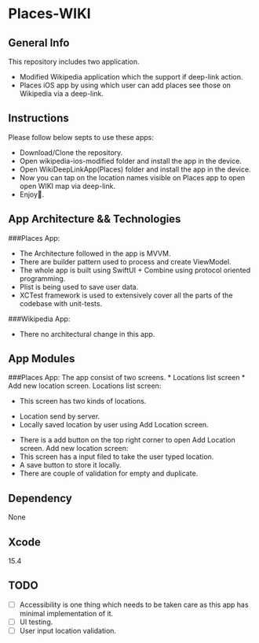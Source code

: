 # Places-WIKI

## General Info
This repository includes two application.
* Modified Wikipedia application which the support if deep-link action.
* Places iOS app by using which user can add places see those on Wikipedia via a deep-link.


## Instructions
Please follow below septs to use these apps:
* Download/Clone the repository.
* Open wikipedia-ios-modified folder and install the app in the device.
* Open WikiDeepLinkApp(Places) folder and install the app in the device.
* Now you can tap on the location names visible on Places app to open open WIKI map via deep-link. 
* Enjoy🙂.

## App Architecture && Technologies

###Places App:
* The Architecture followed in the app is MVVM.
* There are builder pattern used to process and create ViewModel.
* The whole app is built using SwiftUI + Combine using protocol oriented programming.
* Plist is being used to save user data.
* XCTest framework is used to extensively cover all the parts of the codebase with unit-tests.

###Wikipedia App:
* There no architectural change in this app.

## App Modules
###Places App:
The app consist of two screens.
    * Locations list screen
    * Add new location screen.
Locations list screen:
* This screen has two kinds of locations.
 - Location send by server.
 - Locally saved location by user using Add Location screen.
* There is a add button on the top right corner to open Add Location screen. 
Add new location screen:
* This screen has a input filed to take the user typed location.
* A save button to store it locally.
* There are couple of validation for empty and duplicate.

## Dependency
None

## Xcode
15.4

## TODO
- [ ] Accessibility is one thing which needs to be taken care as this app has minimal implementation of it.
- [ ] UI testing.
- [ ] User input location validation.
